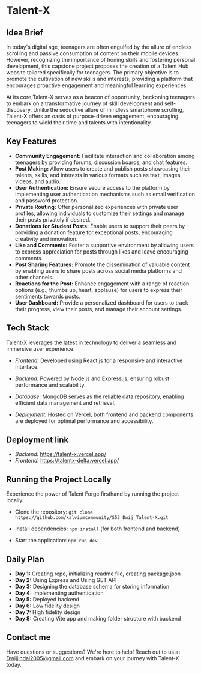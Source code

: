 # Talent-X

## Idea Brief

In today's digital age, teenagers are often engulfed by the allure of endless scrolling and passive consumption of content on their mobile devices. However, recognizing the importance of honing skills and fostering personal development, this capstone project proposes the creation of a Talent Hub website tailored specifically for teenagers. The primary objective is to promote the cultivation of new skills and interests, providing a platform that encourages proactive engagement and meaningful learning experiences.

At its core,Talent-X serves as a beacon of opportunity, beckoning teenagers to embark on a transformative journey of skill development and self-discovery. Unlike the seductive allure of mindless smartphone scrolling, Talent-X offers an oasis of purpose-driven engagement, encouraging teenagers to wield their time and talents with intentionality.

## Key Features

- **Community Engagement:** Facilitate interaction and collaboration among teenagers by providing forums, discussion boards, and chat features.
- **Post Making:** Allow users to create and publish posts showcasing their talents, skills, and interests in various formats such as text, images, videos, and audio.
- **User Authentication:** Ensure secure access to the platform by implementing user authentication mechanisms such as email verification and password protection.
- **Private Routing:** Offer personalized experiences with private user profiles, allowing individuals to customize their settings and manage their posts privately if desired.
- **Donations for Student Posts:** Enable users to support their peers by providing a donation feature for exceptional posts, encouraging creativity and innovation.
- **Like and Comments:** Foster a supportive environment by allowing users to express appreciation for posts through likes and leave encouraging comments.
- **Post Sharing Features:** Promote the dissemination of valuable content by enabling users to share posts across social media platforms and other channels.
- **Reactions for the Post:** Enhance engagement with a range of reaction options (e.g., thumbs up, heart, applause) for users to express their sentiments towards posts.
- **User Dashboard:** Provide a personalized dashboard for users to track their progress, view their posts, and manage their account settings.

## Tech Stack

Talent-X leverages the latest in technology to deliver a seamless and immersive user experience:

- *Frontend:* Developed using React.js for a responsive and interactive interface.
  
- *Backend:* Powered by Node.js and Express.js, ensuring robust performance and scalability.
  
- *Database:* MongoDB serves as the reliable data repository, enabling efficient data management and retrieval.
  
- *Deployment:* Hosted on Vercel, both frontend and backend components are deployed for optimal performance and accessibility.

## Deployment link
 - *Backend:* https://talent-x.vercel.app/
 - *Frontend:* https://talentx-delta.vercel.app/

## Running the Project Locally

Experience the power of Talent Forge firsthand by running the project locally:

- Clone the repository: `git clone https://github.com/kalviumcommunity/S53_Dwij_Talent-X.git`
  
- Install dependencies: `npm install` (for both frontend and backend)
  
- Start the application: `npm run dev`

## Daily Plan

- **Day 1:** Creating repo, initializing readme file, creating package.json
- **Day 2:** Using Express and Using GET API
- **Day 3:** Designing the database schema for storing information
- **Day 4:** Implementing authentication
- **Day 5:** Deployed backend 
- **Day 6:** Low fidelity design
- **Day 7:** High fidelity design
- **Day 8:** Creating Vite app and making folder structure with backend

## Contact me 

Have questions or suggestions? We're here to help! Reach out to us at [Dwijjindal2005@gmail.com](mailto:dwijjindal2005@gmail.com) and embark on your journey with Talent-X today.
